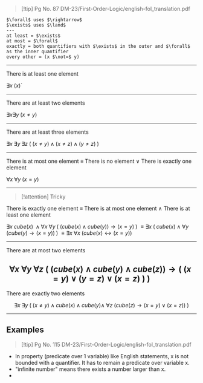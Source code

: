 > [!tip] Pg No. 87
> DM-23/First-Order-Logic/english-fol_translation.pdf

```ad-note
$\forall$ uses $\rightarrow$
$\exists$ uses $\land$
---
at least = $\exists$
at most = $\forall$
exactly = both quantifiers with $\exists$ in the outer and $\forall$ as the inner quantifier
every other = (x $\not=$ y)
```

---
There is at least one element

$\exists x\; (x)$`

---
There are at least two elements 

$\exists x \exists y\; (x \not= y)$

---
There are at least three elements

$\exists x\; \exists y\; \exists z \; (\; (x \not= y) \land (x \not= z) \land (y \not= z) \;)$

---
There is at most one element
$\equiv$ There is no element $\lor$ There is exactly one element

$\forall x \; \forall y\; (x=y)$

---
> [!attention] Tricky 

There is exactly one element
$\equiv$ There is at most one element $\land$ There is at least one element

$\exists x\; cube(x)\; \land \forall x\; \forall y\; (\; (cube(x) \land cube(y)) \rightarrow (x = y) \;)$
$\equiv \exists x\; (\; cube(x) \land \forall y\;(cube(y) \rightarrow (x = y)) \;)$
$\equiv \exists x\; \forall x\;(cube(x) \leftrightarrow (x=y))$

---
There are at most two elements

$$
\forall x\; \forall y\; \forall z\; (\; (cube(x) \land cube(y) \land cube(z)) \rightarrow (\;(x = y) \lor (y = z) \lor (x = z)\;) \; )
$$
---
There are exactly two elements

$$
\exists x\; \exists y\; (\; (x \not= y) \land cube(x) \land cube(y) \land \; \forall z\; (cube(z) \rightarrow (x = y) \lor (x = z)) \;)
$$

---

## Examples

> [!tip] Pg No. 115
> DM-23/First-Order-Logic/english-fol_translation.pdf

- In property (predicate over 1 variable) like English statements, x is not bounded with a quantifier. It has to remain a predicate over variable x.
- "infinite number" means there exists a number larger than x.
- 